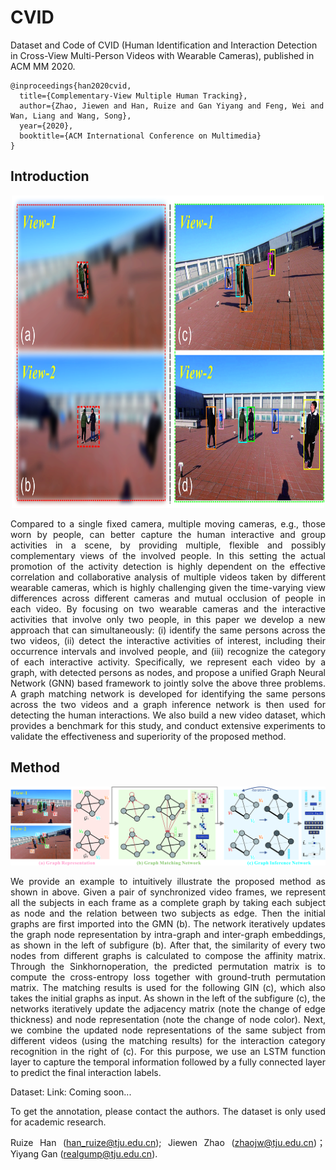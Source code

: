 

# CVID
Dataset and Code of CVID (Human Identification and Interaction Detection in Cross-View Multi-Person Videos with Wearable Cameras), published in ACM MM 2020.

```
@inproceedings{han2020cvid,
  title={Complementary-View Multiple Human Tracking}, 
  author={Zhao, Jiewen and Han, Ruize and Gan Yiyang and Feng, Wei and Wan, Liang and Wang, Song},  
  year={2020},  
  booktitle={ACM International Conference on Multimedia}
}
```

## Introduction

<div align=center><img src="https://github.com/RuizeHan/CVID/blob/master/figs/example.jpg" width="500" height="500" alt="example"/><br/>
<div align= justify>

Compared to a single fixed camera, multiple moving cameras, e.g., those worn by people, can better capture the human interactive and group activities in a scene, by providing multiple, flexible and possibly complementary views of the involved people. In this setting the actual promotion of the activity detection is highly dependent on the effective correlation and collaborative analysis of multiple videos taken by different wearable cameras, which is highly challenging given the time-varying view differences across different cameras and mutual occlusion of people in each video. By focusing on two wearable cameras and the interactive activities that involve only two people, in this paper we develop a new approach that can simultaneously: (i) identify the same persons across the two videos, (ii) detect the interactive activities of interest, including their occurrence intervals and involved people, and (iii) recognize the category of each interactive activity. Specifically, we represent each video by a graph, with detected persons as nodes, and propose a unified Graph Neural Network (GNN) based framework to jointly solve the above three problems. A graph matching network is developed for identifying the same persons across the two videos and a graph inference network is then used for detecting the human interactions. We also build a new video dataset, which provides a benchmark for this study, and conduct extensive experiments to validate the effectiveness and superiority of the proposed method.

## Method

![framework](https://github.com/RuizeHan/CVID/blob/master/figs/framework.jpg)
<div align= justify>
  
We provide an example to intuitively illustrate the proposed method as shown in above. Given a pair of synchronized video frames, we represent all the subjects in each frame as a complete graph by taking each subject as node and the relation between two subjects as edge. Then the initial graphs are first imported
into the GMN (b). The network iteratively updates the graph node representation by intra-graph and inter-graph embeddings, as shown in the left of subfigure (b).
After that, the similarity of every two nodes from different graphs is calculated to compose the affinity matrix. Through the Sinkhornoperation, the predicted permutation matrix is to compute the cross-entropy loss together with ground-truth permutation matrix. The matching results is used for the following
GIN (c), which also takes the initial graphs as input. As shown in the left of the subfigure (c), the networks iteratively update the adjacency
matrix (note the change of edge thickness) and node representation (note the change of node color).
Next, we combine the updated node representations of the same subject from different videos (using the matching results) for the interaction category recognition in the right of (c). For this purpose, we use an LSTM function layer to capture the temporal information followed by a fully connected layer to predict the
final interaction labels. 

Dataset: Link: Coming soon...

To get the annotation, please contact the authors. The dataset is only used for academic research.

Ruize Han (han_ruize@tju.edu.cn); Jiewen Zhao (zhaojw@tju.edu.cn)；Yiyang Gan (realgump@tju.edu.cn).

